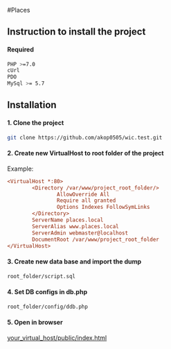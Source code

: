 #Places

## Instruction to install the project


#### Required

```bash
PHP >=7.0
cUrl
PDO
MySql >= 5.7
```

## Installation

<h4>1. Clone the project</h4>

```bash
git clone https://github.com/akop0505/wic.test.git
```

<h4>2. Create new VirtualHost to root folder of the project</h4>

<p>Example:</p>

```ini
<VirtualHost *:80>
        <Directory /var/www/project_root_folder/>
                AllowOverride All
                Require all granted
                Options Indexes FollowSymLinks
        </Directory>
        ServerName places.local
        ServerAlias www.places.local
        ServerAdmin webmaster@localhost
        DocumentRoot /var/www/project_root_folder
</VirtualHost>

```
<h4>3. Create new data base and import the dump</h4>

```bash
root_folder/script.sql
```
<h4>4. Set DB configs in db.php</h4>

```bash
root_folder/config/ddb.php
```

<h4>5. Open in browser</h4>

[your_virtual_host/public/index.html](your_virtual_host/public/index.html)

